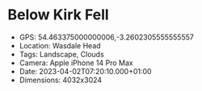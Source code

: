 # Below Kirk Fell

- GPS: 54.463375000000006,-3.2602305555555557
- Location: Wasdale Head
- Tags: Landscape, Clouds
- Camera: Apple iPhone 14 Pro Max
- Date: 2023-04-02T07:20:10.000+01:00
- Dimensions: 4032x3024
